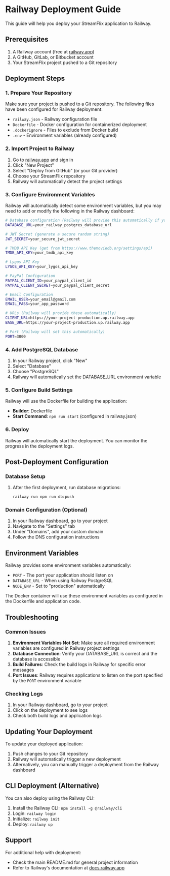 # Railway Deployment Guide

This guide will help you deploy your StreamFlix application to Railway.

## Prerequisites

1. A Railway account (free at [railway.app](https://railway.app))
2. A GitHub, GitLab, or Bitbucket account
3. Your StreamFlix project pushed to a Git repository

## Deployment Steps

### 1. Prepare Your Repository

Make sure your project is pushed to a Git repository. The following files have been configured for Railway deployment:

- `railway.json` - Railway configuration file
- `Dockerfile` - Docker configuration for containerized deployment
- `.dockerignore` - Files to exclude from Docker build
- `.env` - Environment variables (already configured)

### 2. Import Project to Railway

1. Go to [railway.app](https://railway.app) and sign in
2. Click "New Project"
3. Select "Deploy from GitHub" (or your Git provider)
4. Choose your StreamFlix repository
5. Railway will automatically detect the project settings

### 3. Configure Environment Variables

Railway will automatically detect some environment variables, but you may need to add or modify the following in the Railway dashboard:

```bash
# Database configuration (Railway will provide this automatically if you use their PostgreSQL service)
DATABASE_URL=your_railway_postgres_database_url

# JWT Secret (generate a secure random string)
JWT_SECRET=your_secure_jwt_secret

# TMDB API Key (get from https://www.themoviedb.org/settings/api)
TMDB_API_KEY=your_tmdb_api_key

# Lygos API Key
LYGOS_API_KEY=your_lygos_api_key

# PayPal Configuration
PAYPAL_CLIENT_ID=your_paypal_client_id
PAYPAL_CLIENT_SECRET=your_paypal_client_secret

# Email Configuration
EMAIL_USER=your_email@gmail.com
EMAIL_PASS=your_app_password

# URLs (Railway will provide these automatically)
CLIENT_URL=https://your-project-production.up.railway.app
BASE_URL=https://your-project-production.up.railway.app

# Port (Railway will set this automatically)
PORT=3000
```

### 4. Add PostgreSQL Database

1. In your Railway project, click "New"
2. Select "Database"
3. Choose "PostgreSQL"
4. Railway will automatically set the DATABASE_URL environment variable

### 5. Configure Build Settings

Railway will use the Dockerfile for building the application:
- **Builder**: Dockerfile
- **Start Command**: `npm run start` (configured in railway.json)

### 6. Deploy

Railway will automatically start the deployment. You can monitor the progress in the deployment logs.

## Post-Deployment Configuration

### Database Setup

1. After the first deployment, run database migrations:
   ```bash
   railway run npm run db:push
   ```

### Domain Configuration (Optional)

1. In your Railway dashboard, go to your project
2. Navigate to the "Settings" tab
3. Under "Domains", add your custom domain
4. Follow the DNS configuration instructions

## Environment Variables

Railway provides some environment variables automatically:
- `PORT` - The port your application should listen on
- `DATABASE_URL` - When using Railway PostgreSQL
- `NODE_ENV` - Set to "production" automatically

The Docker container will use these environment variables as configured in the Dockerfile and application code.

## Troubleshooting

### Common Issues

1. **Environment Variables Not Set**: Make sure all required environment variables are configured in Railway project settings
2. **Database Connection**: Verify your DATABASE_URL is correct and the database is accessible
3. **Build Failures**: Check the build logs in Railway for specific error messages
4. **Port Issues**: Railway requires applications to listen on the port specified by the `PORT` environment variable

### Checking Logs

1. In your Railway dashboard, go to your project
2. Click on the deployment to see logs
3. Check both build logs and application logs

## Updating Your Deployment

To update your deployed application:

1. Push changes to your Git repository
2. Railway will automatically trigger a new deployment
3. Alternatively, you can manually trigger a deployment from the Railway dashboard

## CLI Deployment (Alternative)

You can also deploy using the Railway CLI:

1. Install the Railway CLI: `npm install -g @railway/cli`
2. Login: `railway login`
3. Initialize: `railway init`
4. Deploy: `railway up`

## Support

For additional help with deployment:
- Check the main README.md for general project information
- Refer to Railway's documentation at [docs.railway.app](https://docs.railway.app)